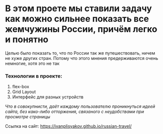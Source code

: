 #  В этом проете мы ставили задачу как можно сильнее показать все жемчужины России, причём легко и понятно

Целью было показать то, что по России так же путешествовать, ничем не хуже других стран. Потому что этого мнения предерживаются очень немногие, хотя это не так

### Технологии в проекте:
1)  flex-box 
2) Grid Layout
3) Интерфейс для разных устройств 

*Что в совокупнисти, даёт каждому пользователю проникнуться идеей сайта, без како-либо отторжения, связаного с неудобствами при просмотре страницы*

Ссылка на сайт: https://ivanplisyakov.github.io/russian-travel/

